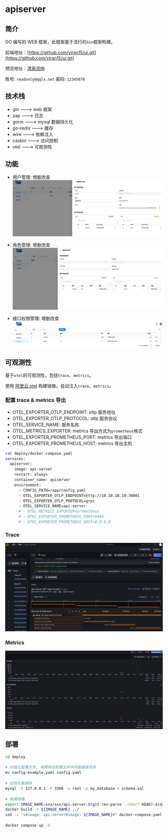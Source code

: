 # apiserver

## 简介

GO 编写的 WEB 框架，此框架基于流行的`Gin`框架构建。

前端地址：[https://github.com/yiran15/ui.git](https://github.com/yiran15/ui.git)

预览地址：[清泉流响](https://qqlx.net/)

账号: `readonly@qqlx.net`
密码: `12345678`

## 技术栈

- gin       ---> web 框架
- zap       ---> 日志
- gorm      ---> mysql 数据持久化
- go-redis  ---> 缓存
- wire      ---> 依赖注入
- casbin    ---> 访问控制
- otel      ---> 可观测性

## 功能

- 用户管理: 增删改查
![用户管理](docs/img/user.png)

- 角色管理: 增删改查
![角色管理](docs/img/role.png)

- 接口权限管理: 增删改查
![接口权限管理](docs/img/api.png)

## 可观测性

基于`otel`的可观测性，包括`trace`、`metrics`。

使用 [阿里云 otel](https://github.com/alibaba/loongsuite-go-agent) 构建镜像，自动注入`trace`、`metrics`。

### 配置 trace & metrics 导出

- OTEL_EXPORTER_OTLP_ENDPOINT: otlp 服务地址
- OTEL_EXPORTER_OTLP_PROTOCOL: otlp 服务协议
- OTEL_SERVICE_NAME: 服务名称
- OTEL_METRICS_EXPORTER: metrics 导出方式为`prometheus`格式
- OTEL_EXPORTER_PROMETHEUS_PORT: metrics 导出端口
- OTEL_EXPORTER_PROMETHEUS_HOST: metrics 导出主机

```bash
cat deploy/docker-compose.yaml
services:
  apiserver:
    image: api-server
    restart: always
    container_name: apiserver
    environment:
      - CONFIG_PATH=/app/config.yaml
      - OTEL_EXPORTER_OTLP_ENDPOINT=http://10.10.10.10:30001
      - OTEL_EXPORTER_OTLP_PROTOCOL=grpc
      - OTEL_SERVICE_NAME=api-server
      # - OTEL_METRICS_EXPORTER=prometheus
      # - OTEL_EXPORTER_PROMETHEUS_PORT=9464
      # - OTEL_EXPORTER_PROMETHEUS_HOST=0.0.0.0
```

### Trace

![Trace](docs/img/trace.png)

### Metrics

![Metrics](docs/img/metrics.png)

## 部署

```bash
cd deploy

# 初始化配置文件, 需要修改配置文件中的数据库信息
mv config-example.yaml config.yaml

# 初始化数据库
mysql -h 127.0.0.1 -P 3306 -u root -p my_database < schema.sql

# 构建镜像
export IMAGE_NAME=xxx/xxx/api-server:$(git rev-parse --short HEAD)-$(date "+%Y%m%d-%H%M%S")
docker build -t ${IMAGE_NAME} ../
sed -i "s#image: api-server#image: ${IMAGE_NAME}#" docker-compose.yaml

docker compose up -d
```
